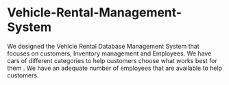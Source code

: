 # Vehicle-Rental-Management-System
We designed the Vehicle Rental Database Management System that focuses on customers, Inventory management and Employees. We have cars of different categories to help customers choose what works best for them . We have an adequate number of employees that are available to help customers.
